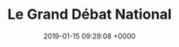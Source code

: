 ---
title: Le Grand Débat National
link: https://granddebat.fr
opendata: https://www.data.gouv.fr/fr/datasets/donnees-ouvertes-du-grand-debat-national/
description: Consultation menée par le Service d'Information du Gouvernement
outil:
- Cap Collectif
screenshot: granddebat.png
date: 2019-01-15 09:29:08 +0000
in_progress: true
---